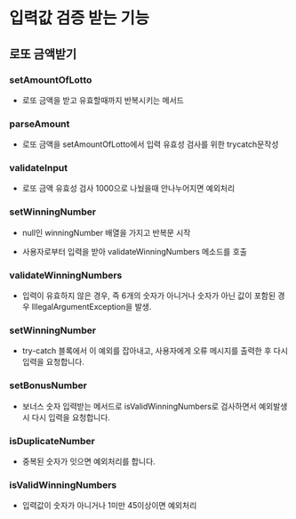 # 입력값 검증 받는 기능
## 로또 금액받기
### setAmountOfLotto
+ 로또 금액을 받고 유효할때까지 반복시키는 메서드
### parseAmount
+ 로또 금액을 setAmountOfLotto에서 입력 유효성 검사를 위한 trycatch문작성
### validateInput
+ 로또 금액 유효성 검사 1000으로 나눴을때 안나누어지면 예외처리

### setWinningNumber
+ null인 winningNumber 배열을 가지고 반복문 시작

+ 사용자로부터 입력을 받아 validateWinningNumbers 메소드를 호출

### validateWinningNumbers
+ 입력이 유효하지 않은 경우, 즉 6개의 숫자가 아니거나 숫자가 아닌 값이 포함된 경우 IllegalArgumentException을 발생.

### setWinningNumber
+ try-catch 블록에서 이 예외를 잡아내고, 사용자에게 오류 메시지를 출력한 후 다시 입력을 요청합니다.

### setBonusNumber
+ 보너스 숫자 입력받는 메서드로 isValidWinningNumbers로 검사하면서 예외발생시 다시 입력을 요청합니다.

### isDuplicateNumber
+ 중복된 숫자가 잇으면 예외처리를 합니다.

### isValidWinningNumbers
+ 입력값이 숫자가 아니거나 1미만 45이상이면 예외처리